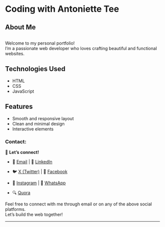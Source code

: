 # Coding with Antoniette Tee
## About Me
<p align="center">
 <img src=" ">

Welcome to my personal portfolio!  
I’m a passionate web developer who loves crafting beautiful and functional websites.

## Technologies Used
- HTML
- CSS
- JavaScript

## Features
- Smooth and responsive layout
- Clean and minimal design
- Interactive elements

### Contact:
🔗 **Let’s connect!**  
- 📧 [Email](mailto:antoniettekagendo@gmail.com)                | 👔 [LinkedIn](https://www.linkedin.com/in/antoniette-kagendo)

- 🐦 [X (Twitter)](https://x.com/AntonietteKage2)               | 📘 [Facebook](https://www.facebook.com/share/1LCod87zyU/)
                                                                                                                                          
- 📸 [Instagram](https://www.instagram.com/antoniette_tee)      | 💬 [WhatsApp](https://wa.me/message/RCMUTCNFYPUEI1)

- 🔍 [Quora](https://www.quora.com/profile/Antoniette-Kagendo)


Feel free to connect with me through email or on any of the above social platforms.  
Let’s build the web together!

---
